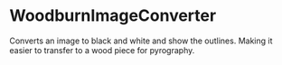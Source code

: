 # WoodburnImageConverter
Converts an image to black and white and show the outlines. Making it easier to transfer to a wood piece for pyrography.
